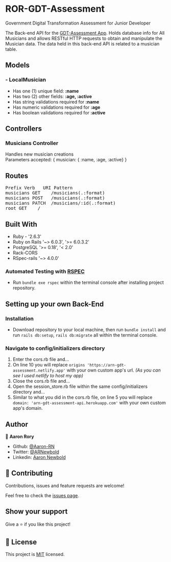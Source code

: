 # ROR-GDT-Assessment
Government Digital Transformation Assessment for Junior Developer

The Back-end API for the [GDT-Assessment App](https://github.com/Aaron-RN/REACT-GDT-FrontEnd/tree/v1.0). Holds database info for All Musicians and allows RESTful HTTP requests to obtain and manipulate the Musician data.
The data held in this back-end API is related to a musician table.

## Models
### - LocalMusician
- Has one (1) unique field: **:name**
- Has two (2) other fields: **:age, :active**
- Has string validations required for **:name**
- Has numeric validations required for **:age**
- Has boolean validations required for **:active**

## Controllers
### Musicians Controller
Handles new musician creations  
Parameters accepted: { musician: { :name, :age, :active} }

## Routes
<pre>
Prefix Verb   URI Pattern                                                                       Controller#Action
musicians GET    /musicians(.:format)                                                           musicians#index
musicians POST   /musicians(.:format)                                                           musicians#create
musicians PATCH  /musicians/:id(.:format)                                                       musicians#update
root GET    /                                                                                   musicians#index
</pre>

## Built With

- Ruby - '2.6.3'
- Ruby on Rails '~> 6.0.3', '>= 6.0.3.2'
- PostgreSQL '>= 0.18', '< 2.0'
- Rack-CORS
- RSpec-rails '~> 4.0.0'

### Automated Testing with [RSPEC](https://github.com/rspec/rspec-rails)

* Run `bundle exe rspec` within the terminal console after installing project repository.

## Setting up your own Back-End

### Installation

* Download repository to your local machine, then run `bundle install` and run `rails db:setup`, `rails db:migrate` all within the terminal console.

### Navigate to config/initializers directory

1. Enter the cors.rb file and...
2. On line 10 you will replace ```origins 'https://arn-gdt-assessment.netlify.app'``` with your own custom app's url. *(As you can see I used netlify to host my app)*
3. Close the cors.rb file and...
4. Open the session_store.rb file within the same config/initializers directory and...
5. Similar to what you did in the cors.rb file, on line 5 you will replace ```domain: 'arn-gdt-assessment-api.herokuapp.com'``` with your own custom app's domain.

## Author

👤 **Aaron Rory**

- Github: [@Aaron-RN](https://github.com/Aaron-RN)
- Twitter: [@ARNewbold](https://twitter.com/ARNewbold)
- Linkedin: [Aaron Newbold](https://www.linkedin.com/in/aaron-newbold-1b9233187/)

## 🤝 Contributing

Contributions, issues and feature requests are welcome!

Feel free to check the [issues page](issues/).

## Show your support

Give a ⭐️ if you like this project!

## 📝 License

This project is [MIT](lic.url) licensed.

